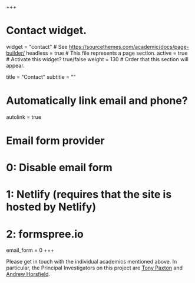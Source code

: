 +++
# Contact widget.
widget = "contact"  # See https://sourcethemes.com/academic/docs/page-builder/
headless = true  # This file represents a page section.
active = true  # Activate this widget? true/false
weight = 130  # Order that this section will appear.

title = "Contact"
subtitle = ""

# Automatically link email and phone?
autolink = true

# Email form provider
#   0: Disable email form
#   1: Netlify (requires that the site is hosted by Netlify)
#   2: formspree.io
email_form = 0
+++

Please get in touch with the individual academics mentioned above. In
particular, the Principal Investigators on this project are 
[Tony Paxton](https://www.kcl.ac.uk/nms/depts/physics/people/academicstaff/paxton.aspx)
and 
[Andrew Horsfield](https://www.imperial.ac.uk/people/a.horsfield).

